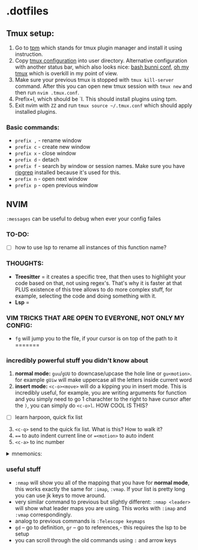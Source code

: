 # .dotfiles

## Tmux setup:

1. Go to [tpm](https://github.com/tmux-plugins/tpm/tree/59f78857f656afd462d7bc99b31cc8cc36c1872c) which stands for tmux plugin manager and install it using instruction.
2. Copy [tmux configuration](https://github.com/tymof1j/.dotfiles/blob/main/.tmux.conf) into user directory. Alternative configuration with another status bar, which also looks nice: [bash bunni conf](https://github.com/bashbunni/dotfiles/blob/main/.tmux.conf), [oh my tmux](https://github.com/gpakosz/.tmux) which is overkill in my point of view.
3. Make sure your previous tmux is stopped with `tmux kill-server` command. After this you can open new tmux session with `tmux new` and then run `nvim .tmux.conf`.
4. Prefix+I, which should be `I. This should install plugins using tpm.
5. Exit nvim with `ZZ` and run `tmux source ~/.tmux.conf` which should apply installed plugins.

### Basic commands:
- `prefix ,` - rename window
- `prefix c` - create new window
- `prefix x` - close window
- `prefix d` - detach
- `prefix f` - search by window or session names. Make sure you have [ripgrep](https://github.com/BurntSushi/ripgrep) installed because it's used for this.
- `prefix n` - open next window
- `prefix p` - open previous window

## NVIM
`:messages` can be useful to debug when ever your config failes

### TO-DO:

- [ ] how to use lsp to rename all instances of this function name?

### THOUGHTS:

- **Treesitter** = it creates a specific tree, that then uses to highlight your code based on that, not using regex's. That's why it is faster at that PLUS existence of this tree allows to do more complex stuff, for example, selecting the code and doing something with it.
- **Lsp** =

### VIM TRICKS THAT ARE OPEN TO EVERYONE, NOT ONLY MY CONFIG:

- `fg` will jump you to the file, if your cursor is on top of the path to it
=======
### incredibly powerful stuff you didn't know about

1. **normal mode:** `guu`/`gUU` to downcase/upcase the hole line or `gu<motion>`. for example `gUiw` will make uppercase all the letters inside current word
2. **insert mode:** `<c-o><move>` will do a <move> kipping you in insert mode. This is incredibly useful, for example, you are writing arguments for function and you simply need to go 1 charachter to the right to have cursor after the `)`, you can simply do `<c-o>l`. HOW COOL IS THIS?
- [ ] learn harpoon, quick fix list
3. `<c-q>` send to the quick fix list. What is this? How to walk it?
4. `==` to auto indent current line or `=<motion>` to auto indent <motion>
5. `<c-a>` to inc number


<details>
  <summary>mnemonics:</summary>

  - `<leader>md` -> **M**ard**D**own preview
  - `<leader>mm` -> **M**axi**M**izer toggle

  ### find files(using telescole):
  - `<leader>ff` -> **F**ind **F**iles
  - `<leader>ft` -> **F**ind **T**elescope grep(you can change this to `fg` it would be more logical with **F**ind **G**rep, but on my current keybord layout `g` isn't close that's why i did it)
  - `<leader>fb` -> **F**ind **B**uffers

</details>

### useful stuff

- `:nmap` will show you all of the mapping that you have for **normal mode**, this works exactly the same for `:imap`, `:vmap`. If your list is pretty long you can use jk keys to move around.
- very similar command to previous but slightly different: `:nmap <leader>` will show what leader maps you are using. This works with `:imap` and `:vmap` correspondingly.
- analog to previous commands is `:Telescope keymaps`
- `gd` – go to definition, `gr` – go to references,- this requires the lsp to be setup
- you can scroll through the old commands using `:` and arrow keys
